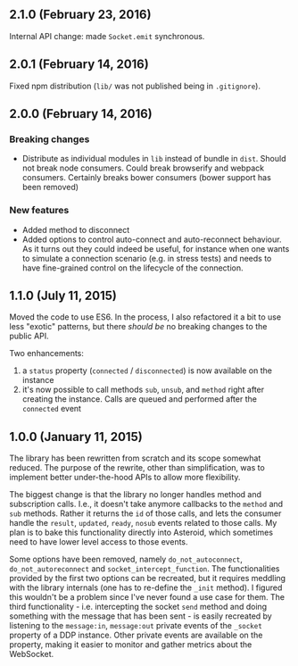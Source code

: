 ## 2.1.0 (February 23, 2016)

Internal API change: made `Socket.emit` synchronous.

## 2.0.1 (February 14, 2016)

Fixed npm distribution (`lib/` was not published being in `.gitignore`).

## 2.0.0 (February 14, 2016)

### Breaking changes

* Distribute as individual modules in `lib` instead of bundle in `dist`. Should
  not break node consumers. Could break browserify and webpack consumers.
  Certainly breaks bower consumers (bower support has been removed)

### New features

* Added method to disconnect
* Added options to control auto-connect and auto-reconnect behaviour. As it
  turns out they could indeed be useful, for instance when one wants to simulate
  a connection scenario (e.g. in stress tests) and needs to have fine-grained
  control on the lifecycle of the connection.

## 1.1.0 (July 11, 2015)

Moved the code to use ES6. In the process, I also refactored it a bit to use
less "exotic" patterns, but there _should be_ no breaking changes to the public
API.

Two enhancements:

1.  a `status` property (`connected` / `disconnected`) is now available on the
    instance
1.  it's now possible to call methods `sub`, `unsub`, and `method` right after
    creating the instance. Calls are queued and performed after the `connected`
    event

## 1.0.0 (January 11, 2015)

The library has been rewritten from scratch and its scope somewhat reduced. The
purpose of the rewrite, other than simplification, was to implement better
under-the-hood APIs to allow more flexibility.

The biggest change is that the library no longer handles method and
subscription calls. I.e., it doesn't take anymore callbacks to the `method` and
`sub` methods.  Rather it returns the `id` of those calls, and lets the
consumer handle the `result`, `updated`, `ready`, `nosub` events related to
those calls. My plan is to bake this functionality directly into Asteroid,
which sometimes need to have lower level access to those events.

Some options have been removed, namely `do_not_autoconnect`,
`do_not_autoreconnect` and `socket_intercept_function`. The functionalities
provided by the first two options can be recreated, but it requires meddling
with the library internals (one has to re-define the `_init` method). I figured
this wouldn't be a problem since I've never found a use case for them. The
third functionality - i.e. intercepting the socket `send` method and doing
something with the message that has been sent - is easily recreated by
listening to the `message:in`, `message:out` private events of the `_socket`
property of a DDP instance. Other private events are available on the property,
making it easier to monitor and gather metrics about the WebSocket.

